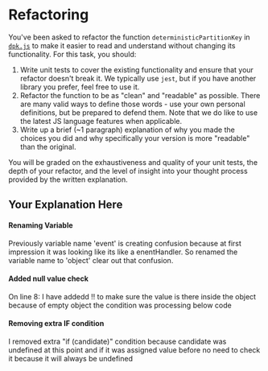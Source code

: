 # Refactoring

You've been asked to refactor the function `deterministicPartitionKey` in [`dpk.js`](dpk.js) to make it easier to read and understand without changing its functionality. For this task, you should:

1. Write unit tests to cover the existing functionality and ensure that your refactor doesn't break it. We typically use `jest`, but if you have another library you prefer, feel free to use it.
2. Refactor the function to be as "clean" and "readable" as possible. There are many valid ways to define those words - use your own personal definitions, but be prepared to defend them. Note that we do like to use the latest JS language features when applicable.
3. Write up a brief (~1 paragraph) explanation of why you made the choices you did and why specifically your version is more "readable" than the original.

You will be graded on the exhaustiveness and quality of your unit tests, the depth of your refactor, and the level of insight into your thought process provided by the written explanation.

## Your Explanation Here
#### Renaming Variable
Previously variable name 'event' is creating confusion because at first impression it was looking like its like a
enentHandler. So renamed the variable name to 'object' clear out that confusion.

#### Added null value check
On line 8: I have addedd !! to make sure the value is there inside the object because of empty object the condition was
processing below code


#### Removing extra IF condition
I removed extra "if (candidate)" condition because candidate was undefined at this point and if it was assigned value
before no need to check it because it will always be undefined

